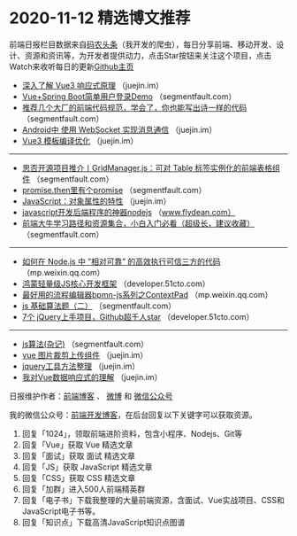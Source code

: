 # 2020-11-12 精选博文推荐

前端日报栏目数据来自[码农头条](https://toutiao.qdkfweb.cn/)（我开发的爬虫），每日分享前端、移动开发、设计、资源和资讯等，为开发者提供动力，点击Star按钮来关注这个项目，点击Watch来收听每日的更新[Github主页](https://github.com/kujian/frontendDaily)
* [深入了解 Vue3 响应式原理](https://juejin.im/post/6893763807899271181) （juejin.im）
* [Vue+Spring Boot简单用户登录Demo](https://segmentfault.com/a/1190000038140323) （segmentfault.com）
* [推荐几个大厂的前端代码规范，学会了，你也能写出诗一样的代码](https://segmentfault.com/a/1190000038140027) （segmentfault.com）
* [Android中 使用 WebSocket 实现消息通信](https://juejin.im/post/6893752681929736199) （juejin.im）
* [Vue3 模板编译优化](https://juejin.im/post/6893839274304700429) （juejin.im）

***
* [思否开源项目推介丨GridManager.js：可对 Table 标签实例化的前端表格组件](https://segmentfault.com/a/1190000037932478) （segmentfault.com）
* [promise.then里有个promise](https://segmentfault.com/a/1190000038138363) （segmentfault.com）
* [JavaScript：对象属性的特性](https://juejin.im/post/6893743075971137550) （juejin.im）
* [javascript开发后端程序的神器nodejs](http://www.flydean.com/nodejs-kickoff/) （www.flydean.com）
* [前端大牛学习路径和资源集合，小白入门必看（超级长，建议收藏）](https://segmentfault.com/a/1190000037800498) （segmentfault.com）

***
* [如何在 Node.js 中 ”相对可靠” 的高效执行可信三方的代码](https://mp.weixin.qq.com/s?__biz=Mzg4MjE5OTI4Mw==&mid=2247486042&idx=1&sn=b3b49f8d6177f0ce8fce329d9281bd44) （mp.weixin.qq.com）
* [鸿蒙轻量级JS核心开发框架](https://developer.51cto.com/art/202011/631553.htm) （developer.51cto.com）
* [最好用的流程编辑器bpmn-js系列之ContextPad](https://mp.weixin.qq.com/s?__biz=MzU5MDY1MzcyOQ==&mid=2247484528&idx=1&sn=a67c0322d7c2b2a9a841b6996f9b280d) （mp.weixin.qq.com）
* [js 基础算法题（二）](https://segmentfault.com/a/1190000037798788) （segmentfault.com）
* [7个 jQuery上手项目，Github超千人star](https://developer.51cto.com/art/202011/631591.htm) （developer.51cto.com）

***
* [js算法(杂记)](https://segmentfault.com/a/1190000037798105) （segmentfault.com）
* [vue 图片裁剪上传组件](https://juejin.im/post/6893788892944662541) （juejin.im）
* [jquery工具方法整理](https://juejin.im/post/6893778951350452232) （juejin.im）
* [我对Vue数据响应式的理解](https://juejin.im/post/6893763913175793671) （juejin.im）

日报维护作者：[前端博客](https://qdkfweb.cn/) 、 [微博](http://weibo.com/kujian) 和 [微信公众号](https://open.weixin.qq.com/qr/code?username=caibaojian_com)

我的微信公众号：[前端开发博客](https://open.weixin.qq.com/qr/code?username=caibaojian_com)，在后台回复以下关键字可以获取资源。

1. 回复「1024」，领取前端进阶资料，包含小程序、Nodejs、Git等
2. 回复「Vue」获取 Vue 精选文章
3. 回复「面试」获取 面试 精选文章
4. 回复「JS」获取 JavaScript 精选文章
5. 回复「CSS」获取 CSS 精选文章
6. 回复「加群」进入500人前端精英群
7. 回复「电子书」下载我整理的大量前端资源，含面试、Vue实战项目、CSS和JavaScript电子书等。
8. 回复「知识点」下载高清JavaScript知识点图谱